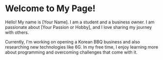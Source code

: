 <!DOCTYPE html>
<html>
</head>
<body>
    <h1>Welcome to My Page!</h1>
    <p>Hello! My name is [Your Name]. I am a student and a business owner. I am passionate about [Your Passion or Hobby], and I love sharing my journey with others.</p>
    <p>Currently, I'm working on opening a Korean BBQ business and also researching new technologies like 6G. In my free time, I enjoy learning more about programming and overcoming challenges that come with it.</p>
</body>
</html>
